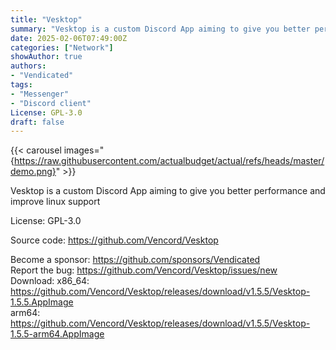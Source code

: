 ```yaml
---
title: "Vesktop"
summary: "Vesktop is a custom Discord App aiming to give you better performance and improve linux support"
date: 2025-02-06T07:49:00Z
categories: ["Network"]
showAuthor: true
authors:
- "Vendicated"
tags: 
- "Messenger"
- "Discord client"
License: GPL-3.0
draft: false
---
```


{{< carousel images="{https://raw.githubusercontent.com/actualbudget/actual/refs/heads/master/demo.png}" >}}

Vesktop is a custom Discord App aiming to give you better performance and improve linux support

License: GPL-3.0

Source code: <https://github.com/Vencord/Vesktop>

Become a sponsor: <https://github.com/sponsors/Vendicated>  
Report the bug: <https://github.com/Vencord/Vesktop/issues/new>  
Download: x86_64: <https://github.com/Vencord/Vesktop/releases/download/v1.5.5/Vesktop-1.5.5.AppImage>  
            arm64: <https://github.com/Vencord/Vesktop/releases/download/v1.5.5/Vesktop-1.5.5-arm64.AppImage>
